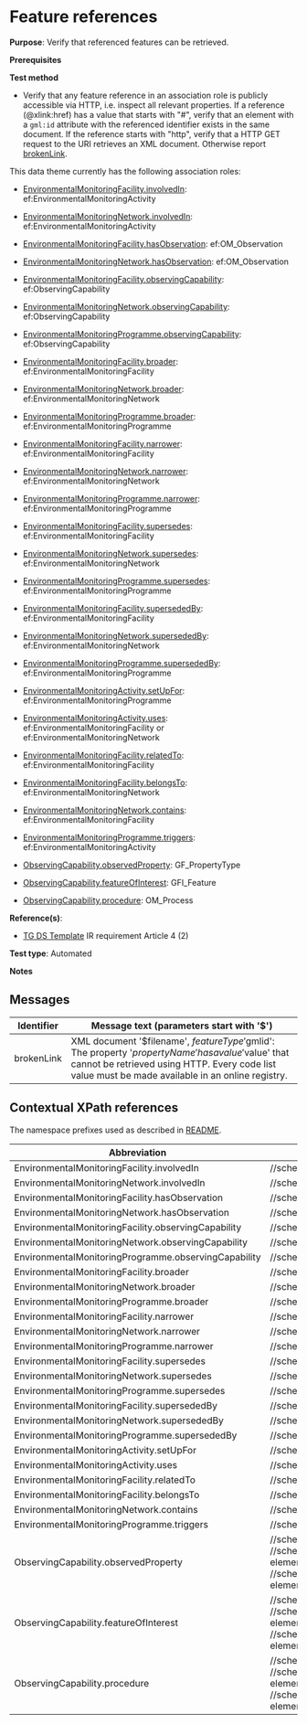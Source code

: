 # Feature references

**Purpose**: Verify that referenced features can be retrieved.

**Prerequisites**

**Test method**

* Verify that any feature reference in an association role is publicly accessible via HTTP, i.e. inspect all relevant properties. If a reference (@xlink:href) has a value that starts with "#", verify that an element with a `gml:id` attribute with the referenced identifier exists in the same document. If the reference starts with "http", verify that a HTTP GET request to the URI retrieves an XML document. Otherwise report [brokenLink](#brokenLink).

This data theme currently has the following association roles:

* [EnvironmentalMonitoringFacility.involvedIn](#Finv): ef:EnvironmentalMonitoringActivity
* [EnvironmentalMonitoringNetwork.involvedIn](#Ninv): ef:EnvironmentalMonitoringActivity

* [EnvironmentalMonitoringFacility.hasObservation](#Fobs): ef:OM_Observation
* [EnvironmentalMonitoringNetwork.hasObservation](#Nobs): ef:OM_Observation

* [EnvironmentalMonitoringFacility.observingCapability](#FobCap): ef:ObservingCapability
* [EnvironmentalMonitoringNetwork.observingCapability](#NobCap): ef:ObservingCapability
* [EnvironmentalMonitoringProgramme.observingCapability](#PobCap): ef:ObservingCapability

* [EnvironmentalMonitoringFacility.broader](#Fbroader): ef:EnvironmentalMonitoringFacility
* [EnvironmentalMonitoringNetwork.broader](#Nbroader): ef:EnvironmentalMonitoringNetwork
* [EnvironmentalMonitoringProgramme.broader](#Pbroader): ef:EnvironmentalMonitoringProgramme

* [EnvironmentalMonitoringFacility.narrower](#Fnarrower): ef:EnvironmentalMonitoringFacility
* [EnvironmentalMonitoringNetwork.narrower](#Nnarrower): ef:EnvironmentalMonitoringNetwork
* [EnvironmentalMonitoringProgramme.narrower](#Pnarrower): ef:EnvironmentalMonitoringProgramme

* [EnvironmentalMonitoringFacility.supersedes](#Fsupersedes): ef:EnvironmentalMonitoringFacility
* [EnvironmentalMonitoringNetwork.supersedes](#Nsupersedes): ef:EnvironmentalMonitoringNetwork
* [EnvironmentalMonitoringProgramme.supersedes](#Psupersedes): ef:EnvironmentalMonitoringProgramme

* [EnvironmentalMonitoringFacility.supersededBy](#FsupersededBy): ef:EnvironmentalMonitoringFacility
* [EnvironmentalMonitoringNetwork.supersededBy](#NsupersededBy): ef:EnvironmentalMonitoringNetwork
* [EnvironmentalMonitoringProgramme.supersededBy](#PsupersededBy): ef:EnvironmentalMonitoringProgramme

* [EnvironmentalMonitoringActivity.setUpFor](#AsetUpFor): ef:EnvironmentalMonitoringProgramme
* [EnvironmentalMonitoringActivity.uses](#Auses): ef:EnvironmentalMonitoringFacility or ef:EnvironmentalMonitoringNetwork

* [EnvironmentalMonitoringFacility.relatedTo](#FrelatedTo): ef:EnvironmentalMonitoringFacility
* [EnvironmentalMonitoringFacility.belongsTo](#FbelongsTo): ef:EnvironmentalMonitoringNetwork

* [EnvironmentalMonitoringNetwork.contains](#Ncontains): ef:EnvironmentalMonitoringFacility

* [EnvironmentalMonitoringProgramme.triggers](#Ptriggers): ef:EnvironmentalMonitoringActivity

* [ObservingCapability.observedProperty](#OCobservedProperty): GF_PropertyType
* [ObservingCapability.featureOfInterest](#OCfeatureOfInterest): GFI_Feature
* [ObservingCapability.procedure](#OCprocedure): OM_Process

**Reference(s)**: 

* [TG DS Template](./README.md#ref_TG_DS_tmpl) IR requirement Article 4 (2)

**Test type**: Automated

**Notes**

## Messages

Identifier  |  Message text (parameters start with '$')
---------------------------------------------------------- | -------------------------------------------------------------------------
brokenLink <a name="brokenLink"/>  |  XML document '$filename', $featureType '$gmlid': The property '$propertyName' has a value '$value' that cannot be retrieved using HTTP. Every code list value must be made available in an online registry. 

## Contextual XPath references

The namespace prefixes used as described in [README](./README.md#namespaces).

Abbreviation                         |  XPath expression    | Multiplicity    | Voidable
------------------------------------ | ---------------------|-----------------|------------
EnvironmentalMonitoringFacility.involvedIn <a name ="Finv"></a>	| //schema-element(ef:EnvironmentalMonitoringFacility)/ef:involvedIn/@xlink:href | 0..\* | Yes
EnvironmentalMonitoringNetwork.involvedIn <a name ="Ninv"></a>	| //schema-element(ef:EnvironmentalMonitoringNetwork)/ef:involvedIn/@xlink:href | 0..\* | Yes
EnvironmentalMonitoringFacility.hasObservation <a name ="Fobs"></a>	| //schema-element(ef:EnvironmentalMonitoringFacility)/ef:hasObservation/@xlink:href | 0..\* | Yes
EnvironmentalMonitoringNetwork.hasObservation <a name ="Nobs"></a>	| //schema-element(ef:EnvironmentalMonitoringNetwork)/ef:hasObservation/@xlink:href | 0..\* | Yes
EnvironmentalMonitoringFacility.observingCapability <a name ="FobCap"></a>	| //schema-element(ef:EnvironmentalMonitoringFacility)/ef:observingCapability/@xlink:href | 0..\* | Yes
EnvironmentalMonitoringNetwork.observingCapability <a name ="NobCap"></a>	| //schema-element(ef:EnvironmentalMonitoringNetwork)/ef:observingCapability/@xlink:href | 0..\* | Yes
EnvironmentalMonitoringProgramme.observingCapability <a name ="PobCap"></a>	| //schema-element(ef:EnvironmentalMonitoringProgramme)/ef:observingCapability/@xlink:href | 0..\* | Yes
EnvironmentalMonitoringFacility.broader <a name ="Fbroader"></a>	| //schema-element(ef:EnvironmentalMonitoringFacility)/ef:broader/@xlink:href | 0..1 | Yes
EnvironmentalMonitoringNetwork.broader <a name ="Nbroader"></a>	| //schema-element(ef:EnvironmentalMonitoringNetwork)/ef:broader/@xlink:href | 0..1 | Yes
EnvironmentalMonitoringProgramme.broader <a name ="Pbroader"></a>	| //schema-element(ef:EnvironmentalMonitoringProgramme)/ef:broader/@xlink:href | 0..1 | Yes
EnvironmentalMonitoringFacility.narrower <a name ="Fnarrower"></a>	| //schema-element(ef:EnvironmentalMonitoringFacility)/ef:narrower/@xlink:href | 0..\* | Yes
EnvironmentalMonitoringNetwork.narrower <a name ="Nnarrower"></a>	| //schema-element(ef:EnvironmentalMonitoringNetwork)/ef:narrower/@xlink:href | 0..\* | Yes
EnvironmentalMonitoringProgramme.narrower <a name ="Pnarrower"></a>	| //schema-element(ef:EnvironmentalMonitoringProgramme)/ef:narrower/@xlink:href | 0..\* | Yes
EnvironmentalMonitoringFacility.supersedes <a name ="Fsupersedes"></a>	| //schema-element(ef:EnvironmentalMonitoringFacility)/ef:supersedes/@xlink:href | 0..\* | Yes
EnvironmentalMonitoringNetwork.supersedes <a name ="Nsupersedes"></a>	| //schema-element(ef:EnvironmentalMonitoringNetwork)/ef:supersedes/@xlink:href | 0..\* | Yes
EnvironmentalMonitoringProgramme.supersedes <a name ="Psupersedes"></a>	| //schema-element(ef:EnvironmentalMonitoringProgramme)/ef:supersedes/@xlink:href | 0..\* | Yes
EnvironmentalMonitoringFacility.supersededBy <a name ="FsupersededBy"></a>	| //schema-element(ef:EnvironmentalMonitoringFacility)/ef:supersededBy/@xlink:href | 0..\* | Yes
EnvironmentalMonitoringNetwork.supersededBy <a name ="NsupersededBy"></a>	| //schema-element(ef:EnvironmentalMonitoringNetwork)/ef:supersededBy/@xlink:href | 0..\* | Yes
EnvironmentalMonitoringProgramme.supersededBy <a name ="PsupersededBy"></a>	| //schema-element(ef:EnvironmentalMonitoringProgramme)/ef:supersededBy/@xlink:href | 0..\* | Yes
EnvironmentalMonitoringActivity.setUpFor <a name ="AsetUpFor"></a>	| //schema-element(ef:EnvironmentalMonitoringActivity)/ef:setUpFor/@xlink:href | 0..\* | Yes
EnvironmentalMonitoringActivity.uses <a name ="Auses"></a>	| //schema-element(ef:EnvironmentalMonitoringActivity)/ef:uses/@xlink:href | 0..\* | Yes
EnvironmentalMonitoringFacility.relatedTo <a name ="FrelatedTo"></a>	| //schema-element(ef:EnvironmentalMonitoringFacility)/ef:relatedTo/@xlink:href | 0..\* | Yes
EnvironmentalMonitoringFacility.belongsTo <a name ="FbelongsTo"></a>	| //schema-element(ef:EnvironmentalMonitoringFacility)/ef:belongsTo/@xlink:href | 0..\* | Yes
EnvironmentalMonitoringNetwork.contains <a name ="Ncontains"></a>	| //schema-element(ef:EnvironmentalMonitoringNetwork)/ef:contains/@xlink:href | 0..\* | Yes
EnvironmentalMonitoringProgramme.triggers <a name ="Ntriggers"></a>	| //schema-element(ef:EnvironmentalMonitoringProgramme)/ef:triggers/@xlink:href | 0..\* | Yes
ObservingCapability.observedProperty <a name ="OCobservedProperty"></a>	| //schema-element(ef:ObservingCapability)/ef:observedProperty/@xlink:href <br> //schema-element(ef:EnvironmentalMonitoringFacility)/ef:observingCapability/ef:ObservingCapability/ef:observedProperty/@xlink:href <br> //schema-element(ef:EnvironmentalMonitoringNetwork)/ef:observingCapability/ef:ObservingCapability/ef:observedProperty/@xlink:href  | 1 | No
ObservingCapability.featureOfInterest <a name ="OCfeatureOfInterest"></a>	| //schema-element(ef:ObservingCapability)/ef:featureOfInterest/@xlink:href <br> //schema-element(ef:EnvironmentalMonitoringFacility)/ef:observingCapability/ef:ObservingCapability/ef:featureOfInterest/@xlink:href <br> //schema-element(ef:EnvironmentalMonitoringNetwork)/ef:observingCapability/ef:ObservingCapability/ef:featureOfInterest/@xlink:href   | 0..1 | Yes
ObservingCapability.procedure <a name ="OCprocedure"></a>	| //schema-element(ef:ObservingCapability)/ef:procedure/@xlink:href <br> //schema-element(ef:EnvironmentalMonitoringFacility)/ef:observingCapability/ef:ObservingCapability/ef:procedure/@xlink:href <br> //schema-element(ef:EnvironmentalMonitoringNetwork)/ef:observingCapability/ef:ObservingCapability/ef:procedure/@xlink:href   | 1 | No
